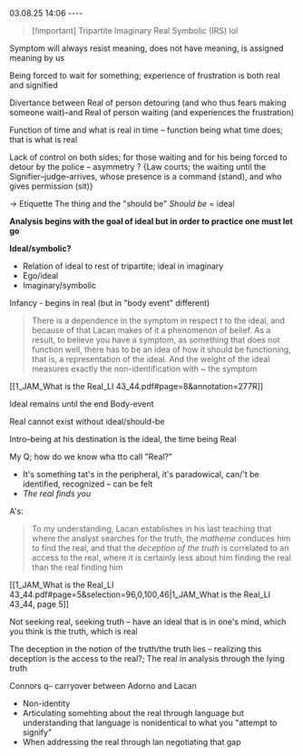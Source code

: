 03.08.25
14:06 ----


> [!important] Tripartite
> Imaginary Real Symbolic (IRS) lol


Symptom will always resist meaning, does not have meaning, is assigned meaning by us 

Being forced to wait for something; experience of frustration is both real and signified 

Divertance between Real of person detouring (and who thus fears making someone wait)–and Real of person waiting (and experiences the frustration)

Function of time and what is real in time – function being what time does; that is what is real 

Lack of control on both sides; for those waiting and for his being forced to detour by the police – asymmetry ?
{Law courts; the waiting until the Signifier–judge–arrives, whose presence is a command (stand), and who gives permission (sit)}

→ Etiquette
The thing and the "should be"
*Should be* = ideal 

**Analysis begins with the goal of ideal but in order to practice one must let go**

**Ideal/symbolic?** 
- Relation of ideal to rest of tripartite; ideal in imaginary
- Ego/ideal 
- Imaginary/symbolic

Infancy - begins in real (but in "body event" different)

> There is a dependence in the symptom in respect t to the ideal, and because of that Lacan makes of it a phenomenon of belief. As a result, to believe you have a symptom, as something that does not function well, there has to be an idea of how it should be functioning, that is, a representation of the ideal. And the weight of the ideal measures exactly the non-identification with ~ the symptom

[[1_JAM_What is the Real_LI 43_44.pdf#page=8&annotation=277R]]

Ideal remains until the end
Body-event 

Real cannot exist without ideal/should-be

Intro–being at his destination is the ideal, the time being Real 

My Q; how do we know wha tto call "Real?"
- It's something tat's in the peripheral, it's paradowical, can/'t be identified, recognized – can be felt
- *The real finds you*

A's: 

> To my understanding, Lacan establishes in his last teaching that where the analyst searches for the truth, the *matheme* conduces him to find the real, and that the *deception of the truth* is correlated to an access to the real, where it is certainly less about him finding the real than the real finding him

[[1_JAM_What is the Real_LI 43_44.pdf#page=5&selection=96,0,100,46|1_JAM_What is the Real_LI 43_44, page 5]]

Not seeking real, seeking truth – have an ideal that is in one's mind, which you think is the truth, which is real

The deception in the notion of the truth/the truth lies – realizing this deception is the access to the real?; The real in analysis through the lying truth

Connors q– carryover between Adorno and Lacan
- Non-identity
- Articulating somehting about the real through language but understanding that language is nonidentical to what you "attempt to signify"
- When addressing the real through lan negotiating that gap